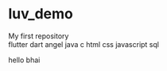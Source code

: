 # luv_demo
My first repository
<br>
flutter dart angel java c html css javascript sql 
<p> hello bhai</p>